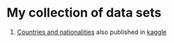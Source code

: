 # My collection of data sets


1. [Countries and nationalities](country-natonality.tsv) also published in [kaggle](https://www.kaggle.com/suru33/countrynatonality)
